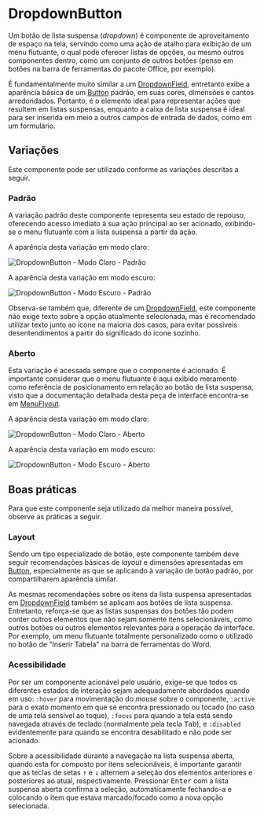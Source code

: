 # DropdownButton

Um botão de lista suspensa (_dropdown_) é componente de aproveitamento de espaço na tela, servindo como uma ação de atalho para exibição de um menu flutuante, o qual pode oferecer listas de opções, ou mesmo outros componentes dentro, como um conjunto de outros botões (pense em botões na barra de ferramentas do pacote Office, por exemplo).

É fundamentalmente muito similar a um [DropdownField](./dropdown-field.md), entretanto exibe a aparência básica de um [Button](./button.md) padrão, em suas cores, dimensões e cantos arredondados. Portanto, é o elemento ideal para representar ações que resultem em listas suspensas, enquanto a caixa de lista suspensa é ideal para ser inserida em meio a outros campos de entrada de dados, como em um formulário.

## Variações

Este componente pode ser utilizado conforme as variações descritas a seguir.

### Padrão

A variação padrão deste componente representa seu estado de repouso, oferecendo acesso imediato à sua ação principal ao ser acionado, exibindo-se o menu flutuante com a lista suspensa a partir da ação.

A aparência desta variação em modo claro:

![DropdownButton - Modo Claro - Padrão](~@source/assets/images/component-dropdownbutton-light-closed.png)

A aparência desta variação em modo escuro:

![DropdownButton - Modo Escuro - Padrão](~@source/assets/images/component-dropdownbutton-dark-closed.png)

Observa-se também que, diferente de um [DropdownField](./dropdown-field.md), este componente não exige texto sobre a opção atualmente selecionada, mas é recomendado utilizar texto junto ao ícone na maioria dos casos, para evitar possíveis desentendimentos a partir do significado do ícone sozinho.

### Aberto

Esta variação é acessada sempre que o componente é acionado. É importante considerar que o menu flutuante é aqui exibido meramente como referência de posicionamento em relação ao botão de lista suspensa, visto que a documentação detalhada desta peça de interface encontra-se em [MenuFlyout](./menu-flyout.md).

A aparência desta variação em modo claro:

![DropdownButton - Modo Claro - Aberto](~@source/assets/images/component-dropdownbutton-light-open.png)

A aparência desta variação em modo escuro:

![DropdownButton - Modo Escuro - Aberto](~@source/assets/images/component-dropdownbutton-dark-open.png)

## Boas práticas

Para que este componente seja utilizado da melhor maneira possível, observe as práticas a seguir.

### Layout

Sendo um tipo especializado de botão, este componente também deve seguir recomendações básicas de _layout_ e dimensões apresentadas em [Button](./button.md), especialmente as que se aplicando à variação de botão padrão, por compartilharem aparência similar.

As mesmas recomendações sobre os itens da lista suspensa apresentadas em [DropdownField](./dropdown-field.md) também se aplicam aos botões de lista suspensa. Entretanto, reforça-se que as listas suspensas dos botões tão podem conter outros elementos que não sejam somente itens selecionáveis, como outros botões ou outros elementos relevantes para a operação da interface. Por exemplo, um menu flutuante totalmente personalizado como o utilizado no botão de "Inserir Tabela" na barra de ferramentas do Word.

### Acessibilidade

Por ser um componente acionável pelo usuário, exige-se que todos os diferentes estados de interação sejam adequadamente abordados quando em uso: `:hover` para movimentação do _mouse_ sobre o componente, `:active` para o exato momento em que se encontra pressionado ou tocado (no caso de uma tela sensível ao toque), `:focus` para quando a tela está sendo navegada através de teclado (normalmente pela tecla <kbd>Tab</kbd>), e `:disabled` evidentemente para quando se encontra desabilitado e não pode ser acionado.

Sobre a acessibilidade durante a navegação na lista suspensa aberta, quando esta for composto por itens selecionáveis, é importante garantir que as teclas de setas <kbd>&uarr;</kbd> e <kbd>&darr;</kbd> alternem a seleção dos elementos anteriores e posteriores ao atual, respectivamente. Pressionar <kbd>Enter</kbd> com a lista suspensa aberta confirma a seleção, automaticamente fechando-a e colocando o item que estava marcado/focado como a nova opção selecionada.

